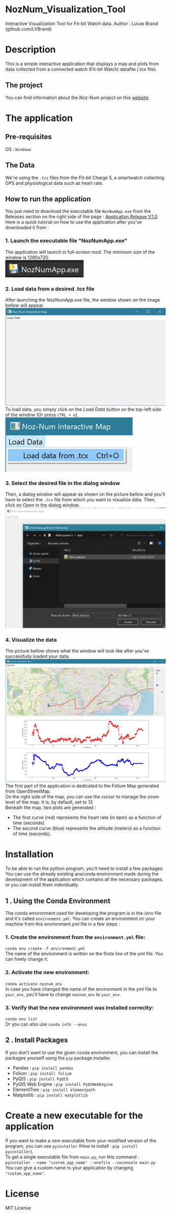 # NozNum_Visualization_Tool
Interactive Visualization Tool for Fit-bit Watch data.
Author : Lucas Brand (github.com/LVBrand)

# Description
This is a simple interactive application that displays a map and plots from data collected from a connected watch (Fit-bit Watch) datafile (.tcx file).

## The project
You can find information about the Noz-Num project on this [website](https://nouveau.univ-brest.fr/chaire-noz-breizh/fr/page/noz-num).

 
# The application
## Pre-requisites
OS : `Windows`  

## The Data
We're using the `.tcx` files from the Fit-bit Charge 5, a smartwatch collecting GPS and physiological data such as heart rate. 

## How to run the application
You just need to download the executable file `NozNumApp.exe` from the Releases section on the right side of the page : [Application Release V.1.0](https://github.com/LVBrand/NozNum_Visualization_Tool/releases/tag/release).  
Here is a quick tutorial on how to use the application after you've downloaded it from :

### 1. Launch the executable file "NozNumApp.exe"
The application will launch in full-screen mod. The minimum size of the window is 1280x720.  
![](images/step_1.png)

### 2. Load data from a desired .tcx file  
After launching the *NozNumApp.exe* file, the window shown on the image bellow will appear.  
![](images/step_2.png)  
To load data, you simply click on the *Load Data* button on the top-left side of the window (Or press `CTRL + o`).
![](images/step_3.png)  



### 3. Select the desired file in the dialog window  
Then, a dialog window will appear as shown on the picture bellow and you'll have to select the `.tcx` file from which you want to visualize data. Then, click on *Open* in the dialog window.  
![](images/step_4.png)  


### 4. Visualize the data
The picture bellow shows what the window will look like after you've successfully loaded your data.  
![](images/step_5.png)  
The first part of the application is dedicated to the Folium Map generated from OpenStreetMap.  
On the right side of the map, you can use the cursor to manage the zoom level of the map. It is, by default, set to *13*.  
Beneath the map, two plots are generated :
- The first curve (red) represents the heart rate (in bpm) as a function of time (seconds).
- The second curve (blue) represents the altitude (meters) as a function of time (seconds).


# Installation 
To be able to run the python program, you'll need to install a few packages. You can use the already existing anaconda environment made during the development of the application which contains all the necessary packages, or you can install them individually.

## 1 . Using the Conda Environment
The conda environment used for developing the program is in the */env* file and it's called `environment.yml`.
You can create an environment on your machine from this environment.yml file in a few steps :

### 1. Create the environment from the `environment.yml` file:  
`conda env create -f environment.yml`  
The name of the environment is written on the firsts line of the yml file. You can freely change it.

### 2. Activate the new environment:  
`conda activate noznum_env`  
In case you have changed the name of the environment in the yml file to `your_env`, you'll have to change `noznum_env` to `your_env`.

### 3. Verify that the new environment was installed correclty:  
`conda env list`  
Or you can also use `conda info --envs`  


## 2 . Install Packages
If you don't want to use the given conda environment, you can install the packages yourself using the `pip` package installer.  
- Pandas : `pip install pandas`
- Folium : `pip install folium`
- PyQt5 : `pip install PyQt5`
- PyQt5 Web Engine : `pip install PyQtWebEngine`
- ElementTree : `pip install elementpath`
- Matplotlib : `pip install matplotlib`

# Create a new executable for the application
If you want to make a new executable from your modified version of the program, you can use `pyinstaller` (How to install : `pip install pyinstaller`).  
To get a single executable file from `main.py`, run this command :  
`pyinstaller --name "custom_app_name" --onefile --noconsole main.py`  
You can give a custom name to your application by changing `"custom_app_name"`. 


# License
MIT License